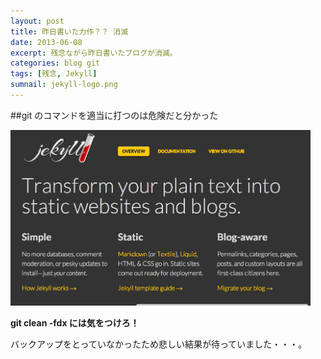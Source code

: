```yaml
---
layout: post
title: 昨日書いた力作？？ 消滅
date: 2013-06-08
excerpt: 残念ながら昨日書いたブログが消滅。
categories: blog git
tags: [残念, Jekyll]
sumnail: jekyll-logo.png
---
```

##git のコマンドを適当に打つのは危険だと分かった

<p class="img_position"><img src="/assets/images/jekyll-site.png" alt="jekyll-site" width="480" /></p>

**git clean -fdx には気をつけろ！**

バックアップをとっていなかったため悲しい結果が待っていました・・・。
